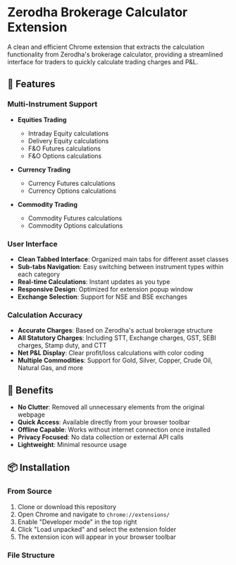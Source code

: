 # Zerodha Brokerage Calculator Extension

A clean and efficient Chrome extension that extracts the calculation functionality from Zerodha's brokerage calculator, providing a streamlined interface for traders to quickly calculate trading charges and P&L.

## 🚀 Features

### Multi-Instrument Support
- **Equities Trading**
  - Intraday Equity calculations
  - Delivery Equity calculations
  - F&O Futures calculations
  - F&O Options calculations

- **Currency Trading**
  - Currency Futures calculations
  - Currency Options calculations

- **Commodity Trading**
  - Commodity Futures calculations
  - Commodity Options calculations

### User Interface
- **Clean Tabbed Interface**: Organized main tabs for different asset classes
- **Sub-tabs Navigation**: Easy switching between instrument types within each category
- **Real-time Calculations**: Instant updates as you type
- **Responsive Design**: Optimized for extension popup window
- **Exchange Selection**: Support for NSE and BSE exchanges

### Calculation Accuracy
- **Accurate Charges**: Based on Zerodha's actual brokerage structure
- **All Statutory Charges**: Including STT, Exchange charges, GST, SEBI charges, Stamp duty, and CTT
- **Net P&L Display**: Clear profit/loss calculations with color coding
- **Multiple Commodities**: Support for Gold, Silver, Copper, Crude Oil, Natural Gas, and more

## 🎯 Benefits

- **No Clutter**: Removed all unnecessary elements from the original webpage
- **Quick Access**: Available directly from your browser toolbar
- **Offline Capable**: Works without internet connection once installed
- **Privacy Focused**: No data collection or external API calls
- **Lightweight**: Minimal resource usage

## 📦 Installation

### From Source
1. Clone or download this repository
2. Open Chrome and navigate to `chrome://extensions/`
3. Enable "Developer mode" in the top right
4. Click "Load unpacked" and select the extension folder
5. The extension icon will appear in your browser toolbar

### File Structure
